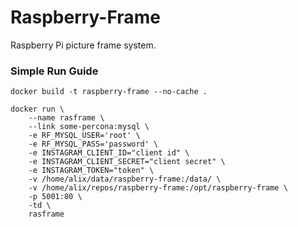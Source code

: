 # Raspberry-Frame
Raspberry Pi picture frame system.

### Simple Run Guide
```
docker build -t raspberry-frame --no-cache .

docker run \
    --name rasframe \
    --link some-percona:mysql \
    -e RF_MYSQL_USER='root' \
    -e RF_MYSQL_PASS='password' \
    -e INSTAGRAM_CLIENT_ID="client id" \
    -e INSTAGRAM_CLIENT_SECRET="client secret" \
    -e INSTAGRAM_TOKEN="token" \
    -v /home/alix/data/raspberry-frame:/data/ \
    -v /home/alix/repos/raspberry-frame:/opt/raspberry-frame \
    -p 5001:80 \
    -td \
    rasframe
```

